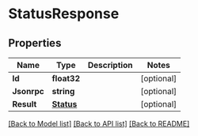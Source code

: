 # StatusResponse

## Properties

Name | Type | Description | Notes
------------ | ------------- | ------------- | -------------
**Id** | **float32** |  | [optional] 
**Jsonrpc** | **string** |  | [optional] 
**Result** | [**Status**](Status.md) |  | [optional] 

[[Back to Model list]](../README.md#documentation-for-models) [[Back to API list]](../README.md#documentation-for-api-endpoints) [[Back to README]](../README.md)


